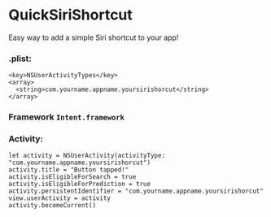 # QuickSiriShortcut

Easy way to add a simple Siri shortcut to your app!

### .plist:
```
<key>NSUserActivityTypes</key>
<array>
  <string>com.yourname.appname.yoursirishorcut</string>
</array>
```
### Framework `Intent.framework`
 
### Activity:
```
let activity = NSUserActivity(activityType: "com.yourname.appname.yoursirishorcut")
activity.title = "Button tapped!"
activity.isEligibleForSearch = true
activity.isEligibleForPrediction = true
activity.persistentIdentifier = "com.yourname.appname.yoursirishorcut"
view.userActivity = activity
activity.becomeCurrent()
